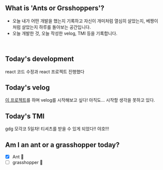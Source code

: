 ## What is 'Ants or Grsshoppers'?

- 오늘 내가 어떤 개발을 했는지 기록하고 자신이 개미처럼 열심히 살았는지, 베짱이처럼 살았는지 하루를 돌아보는 공간입니다.
- 오늘 개발한 것, 오늘 작성한 velog, TMI 등을 기록합니다.

<br>

## Today's development

react 코드 수정과 react 프로젝트 진행했다

## Today's velog

[이 프로젝트](https://github.com/Mask-ants/Ants-or-Grasshoppers)를 하며 velog를 시작해보고 싶다! 아직도... 시작할 생각을 못하고 있다.

## Today's TMI

gdg 모각코 5일차! 티셔츠를 받을 수 있게 되었다!! 야호!!! 

## Am I an ant or a grasshopper today?

- [x] Ant 🐜
- [ ] grasshopper 🦗
